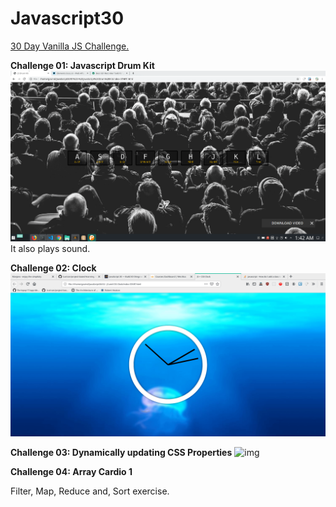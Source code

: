 # Javascript30
[30 Day Vanilla JS Challenge.](https://javascript30.com/)


**Challenge 01: Javascript Drum Kit**
![Drum Kit](https://github.com/gov-vj/Javascript30/blob/master/recordings/ex01.gif)
It also plays sound.

**Challenge 02: Clock**
![Clock](https://github.com/gov-vj/Javascript30/blob/master/recordings/ex02.gif)

**Challenge 03: Dynamically updating CSS Properties**
![img](https://github.com/gov-vj/Javascript30/blob/master/recordings/ex03.gif)

**Challenge 04: Array Cardio 1**

Filter, Map, Reduce and, Sort exercise.